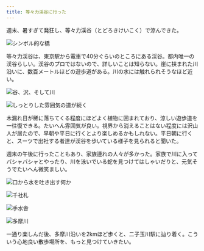 ```yaml
---
title: 等々力渓谷に行った
---
```

週末、暑すぎて発狂し、等々力渓谷（とどろきけいこく）で涼んできた。

![](https://lh3.googleusercontent.com/eRh665qKcbLabuGgx1D3q0u3QGSSdmgK9Vepzsx9YXOUV59WX5ud7ynV1Q-QfjK26isOUT3Efds4_1GmFJ4MWfTu_VTYYoV7Y2XvUqmk3IRwhrWNxvoPKTDxiJiNfdwKOL5UJvuidn0zME8G5kqeu7U "シンボル的な橋")

等々力渓谷は、東京駅から電車で40分ぐらいのところにある渓谷。都内唯一の渓谷らしい。渓谷のプロではないので、詳しいことは知らない。崖に挟まれた川沿いに、数百メートルほどの遊歩道がある。川の水には触れられそうなほど近い。

![](https://lh4.googleusercontent.com/fKLhsX9vAAJi3hs8M4cMjjCalYfEif1i7EzP0n4xjbr4AlL-wcmyGFbBg4JmGoiyqleErACy-6UG3P8pKpZhnDPxFr5mzk_LvwEsWYclJ_JTDfx3YL_vVNiTVTiVEZjkoVXOi8-wMuzSHMEHOKpmmRg "谷、沢、そして川")

![](https://lh5.googleusercontent.com/2NeKKe28YwifmpRt5tRrKJks64HGHIpYu9Lg8lssZjJbb6BRZowp6j9aH_qATkOgWkJJR0HUCazX8RU1BSFpNkF3snHDsKckvr-0iDoaZktgWyr6nDtBdzHnakp8ZMuACf6qys3JkW_Y1VcyB1BvPyc "しっとりした雰囲気の道が続く")

木漏れ日が稀に落ちてくる程度にほどよく植物に囲まれており、涼しい遊歩道を一往復できる。たいへん雰囲気が良い。視界から消えることはない程度には沢山人が居たので、早朝や平日に行くとより楽しめるかもしれない。平日朝に行くと、スーツで出社する者達が渓谷を歩いている様子を見られると聞いた。

週末の午後に行ったこともあり、家族連れの人々が多かった。家族で川に入ってバシャバシャとやったり、川を泳いでいる蛇を見つけてはしゃいだりと、元気そうでたいへん微笑ましい。

![](https://lh5.googleusercontent.com/nWojEg6YWf8aIEO87BirmJTGoqbXJUTmL_AjKHtQqr3VXHUJoNkFrlL72ClkQgJyng1iKPFBvRe-kNUHSp6ktANOnxtyd9fOIZeref30H8XQhTnWFWDvGWFHl5dIByxbP3-NU_6MTuUWItf9bRC-RMY "口から水を吐き出す何か")

![](https://lh6.googleusercontent.com/i7wa4scZyO-fxCultmHdbOSoW6ahvI8y6LvBYL_KQLS6Q3hTb5aPll2B-zu5hYea1eV-8BK_t_oOsL8tIJWWIzWpWuTOQiFlfPgzUO5dQu7ca9DzAUng-iVwB63NqZpaWtT5JM5cgdjxXVEJb8B9bw8 "千社札")

![](https://lh3.googleusercontent.com/gnRMaUtZKVyaoYBT0gfIWRb0MHC7hCid86qKilPScf4PBJLWpmlyEuy7KK6FsDkmkKcaE_OVEZYqMvxS-Xz2THNUe5GGQb-ote3lRIjxOUWq2u4TBUeILdKZ9evOh102muiICl4R8-_R99HnFsTT98I "手水舎")

![](https://lh6.googleusercontent.com/sZRNn4Moyklxwy3OG2CWsBsztlxS_6yl6-AaSR-lCgdmmeauzuG3U5DA9c_XOqarSHkyuun4z_YjPz4Vq5OWtDH2zkxcSjjKEd-wNAKYKGhfRtxiVETJEU-cPzKqivFwDnf1grJxFZGl44vsX-OdwoI "多摩川")

一通り楽しんだ後、多摩川沿いを2kmほど歩くと、二子玉川駅に辿り着く。こういう心地良い散歩場所を、もっと見つけていきたい。
